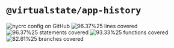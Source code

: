 # `@virtualstate/app-history`

[//]: # (badges)

![nycrc config on GitHub](https://img.shields.io/nycrc/virtualstate/app-history) ![96.37%25 lines covered](https://img.shields.io/badge/lines-96.37%25-brightgreen) ![96.37%25 statements covered](https://img.shields.io/badge/statements-96.37%25-brightgreen) ![93.33%25 functions covered](https://img.shields.io/badge/functions-93.33%25-brightgreen) ![82.61%25 branches covered](https://img.shields.io/badge/branches-82.61%25-brightgreen)

[//]: # (badges)